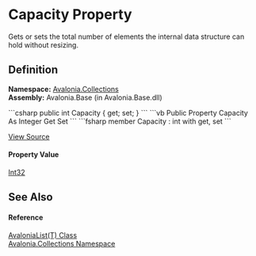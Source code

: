 # Capacity Property


Gets or sets the total number of elements the internal data structure can hold without resizing.



## Definition
**Namespace:** <a href="N_Avalonia_Collections">Avalonia.Collections</a>  
**Assembly:** Avalonia.Base (in Avalonia.Base.dll)

<Tabs groupId="api-code-preview">
<TabItem value="csharp" label="C#">
```csharp
public int Capacity { get; set; }
```
</TabItem>
<TabItem value="vb" label="VB">
```vb
Public Property Capacity As Integer
	Get
	Set
```
</TabItem>
<TabItem value="fsharp" label="F#">
```fsharp
member Capacity : int with get, set
```
</TabItem>
</Tabs>



<a href="https://github.com/AvaloniaUI/Avalonia/tree/master/src/Avalonia.Base/Collections/AvaloniaList.cs#L216" title="View the source code">View Source</a>



#### Property Value
<a href="https://learn.microsoft.com/dotnet/api/system.int32" target="_blank" rel="noopener noreferrer">Int32</a>

## See Also


#### Reference
<a href="T_Avalonia_Collections_AvaloniaList_1">AvaloniaList(T) Class</a>  
<a href="N_Avalonia_Collections">Avalonia.Collections Namespace</a>  

